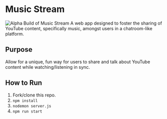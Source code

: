 # Music Stream
![Alpha Build of Music Stream](http://url/to/img.png)
A web app designed to foster the sharing of YouTube content, specifically music, amongst users in a chatroom-like platform.  

## Purpose
Allow for a unique, fun way for users to share and talk about YouTube content while watching/listening in sync.

## How to Run
1. Fork/clone this repo.
2. `npm install`
3. `nodemon server.js`
4. `npm run start`

